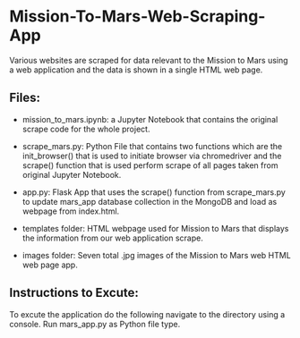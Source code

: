 # Mission-To-Mars-Web-Scraping-App
Various websites are scraped for data relevant to the Mission to Mars using a web application and the data is shown in a single HTML web page.

## Files:
- mission_to_mars.ipynb: a Jupyter Notebook that contains the original scrape code for the whole project.

- scrape_mars.py: Python File that contains two functions which are the init_browser() that is used to initiate browser via chromedriver and the scrape() function that is used perform scrape of all pages taken from original Jupyter Notebook.
- app.py: Flask App that uses the scrape() function from scrape_mars.py to update mars_app database collection in the MongoDB and load as webpage from index.html.
- templates folder: HTML webpage used for Mission to Mars that displays the information from our web application scrape.
- images folder: Seven total .jpg images of the Mission to Mars web HTML web page app.

## Instructions to Excute:
To excute the application do the following navigate to the directory using a console. Run mars_app.py as Python file type.
